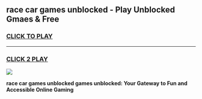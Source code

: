 
## race car games unblocked - Play Unblocked Gmaes & Free
<h3>
<a href="https://news.freeplayer.one?title=race_car_games_unblocked&ref=23F">CLICK TO PLAY</a></h3>
<hr>

<h3>
<a href="https://news.freeplayer.one?title=race_car_games_unblocked&ref=23F">CLICK 2 PLAY</a>
  
</h3>

<a href="https://news.freeplayer.one?title=race_car_games_unblocked&ref=23F/"><img src="https://clearcache.store/games.png"></a>


**race car games unblocked games unblocked: Your Gateway to Fun and Accessible Online Gaming**
